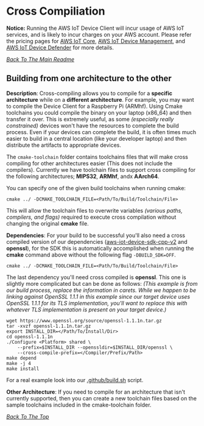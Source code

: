 # Cross Compiliation
 **Notice:** Running the AWS IoT Device Client will incur usage of AWS IoT services, and is likely to incur charges on your AWS account. Please refer the pricing pages for [AWS IoT Core](https://aws.amazon.com/iot-core/pricing/), [AWS IoT Device Management](https://aws.amazon.com/iot-device-management/pricing/), and [AWS IoT Device Defender](https://aws.amazon.com/iot-device-defender/pricing/) for more details.

[*Back To The Main Readme*](../README.md)

## Building from one architecture to the other

**Description**:
Cross-compiling allows you to compile for a **specific architecture** while on a **different architecture**. For example, you may want to compile the Device Client for a Raspberry Pi (ARMhf). Using Cmake toolchains you could compile the binary on your laptop (x86_64) and then transfer it over.  This is extremely useful, as some *(especially really constrained)* devices won't have the resources to complete the build process.  Even if your devices can complete the build, it is often times much easier to build in a central location (like your developer laptop) and then distribute the artifacts to appropriate devices. 

The `cmake-toolchain` folder contains toolchains files that will make cross compiling for other architectures easier (This does not include the compilers). Currently we have toolchain files to support cross compiling for the following architectures; **MIPS32**, **ARMhf**, andx **AArch64**.

You can specify one of the given build toolchains when running cmake:
```
cmake ../ -DCMAKE_TOOLCHAIN_FILE=<Path/To/Build/Toolchain/File>
```
This will allow the toolchain files to overwrite variables *(various paths, compilers, and flags)* required to execute cross compilation without changing the original **cmake** file.

**Dependencies**:
For your build to be successful you'll also need a cross compiled version of our dependencies ([aws-iot-device-sdk-cpp-v2](https://github.com/aws/aws-iot-device-sdk-cpp-v2) and **openssl**), for the SDK this is automatically accomplished when running the **cmake** command above without the following flag `-DBUILD_SDK=OFF`.
```
cmake ../ -DCMAKE_TOOLCHAIN_FILE=<Path/To/Build/Toolchain/File>
```
The last dependency you'll need cross compiled is **openssl**.  This one is slightly more complicated but can be done as follows:  *(This example is from our build process, replace the information in carets.  While we happen to be linking against OpenSSL 1.1.1 in this example since our target device uses OpenSSL 1.1.1 for its TLS implementation, you'll want to replace this with whatever TLS implementation is present on your target device.)*
```
wget https://www.openssl.org/source/openssl-1.1.1n.tar.gz
tar -xvzf openssl-1.1.1n.tar.gz
export INSTALL_DIR=</Path/To/Install/Dir>
cd openssl-1.1.1n
./Configure <Platform> shared \
    --prefix=$INSTALL_DIR --openssldir=$INSTALL_DIR/openssl \
    --cross-compile-prefix=</Compiler/Prefix/Path> 
make depend
make -j 4
make install 
```
For a real example look into our [.github/build.sh](../.github/build.sh) script.

**Other Architecture**:
If you need to compile for an architecture that isn't currently supported, then you can create a new toolchain files based on the sample toolchains included in the cmake-toolchain folder.

[*Back To The Top*](#cross-compilation)
